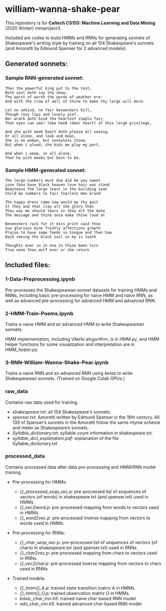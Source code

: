 # william-wanna-shake-pear
 This repository is for **Caltech CS155: Machine Learning and Data Mining** (2020 Winter) miniproject3. 
 
 Included are codes to build HMMs and RNNs for generating sonnets of Shakespeare's writing style by training on all 154 Shakespeare's sonnets (and Amoretti by Edmund Spenser for 2 advanced models).

## Generated sonnets:
### Sample RNN-generated sonnet:

	Then the powerful king put to the test,
	Both soul doth say thy show,
	The worst of worth the words of weather ere:
	And with the crow of well of thine to make thy large will more.
	
	Let no unkind, no fair beseechers kill,
	Though rosy lips and lovely yief.
	Her wratk doth bind the heartost simple fair,
	That eyes can see! take heed (dear heart) of this large privilege,
	
	And she with meek heart doth please all seeing,
	Or all alone, and look and moan,
	She is no woman, but senseless stone.
	But when i plead, she bids me play my part,
	
	And when i weep, in all alone,
	That he with meeks but best to be.

### Sample HMM-generated sonnet:

	The large numbers must due did be you sweet
	Love thou have black heaven love hair was stand
	Beauteous the large least in the building seat
	Child be numbers to fair fearless men brand
	
	The happy dress came now would my thy gait
	It they and that clay all she glory that
	Thou was me should tears in they art the mate
	The message and thine once make thine loud at
	
	Beseechers rack for it miss print said thou
	Sue glorious mine freshly affections growth
	Praise to have same feeds in tongue and then how
	Back seeing the black sail so my is loath
	
	Thoughts ever in in one in thine been turn
	True none thou wolf ever or she return

## Included files: 
### 1-Data-Preprocessing.ipynb
Pre-processes the Shakespearean sonnet datasets for training HMMs and RNNs, including basic pre-processing for naive HMM and naive RNN, as well as advanced pre-processing for advanced HMM and advanced RNN.

### 2-HMM-Train-Poems.ipynb
Trains a naive HMM and an advanced HMM to write Shakespearean sonnets.

HMM implementation, including Viterbi alogorithm, is in *HMM.py*, and HMM helper functions for some visualization and interpretation are in *HMM_helper.py*.

### 3-RNN-William-Wanna-Shake-Pear.ipynb
Trains a naive RNN and an advanced RNN using *keras* to write Shakespearean sonnets. (Trained on Google Colab GPUs.)

### raw_data
 Contains raw data used for training. 
 * *shakespeare.txt*: all 154 Shakespeare's sonnets.
 * *spenser.txt*: Amoretti written by Edmund Spenser in the 16th century. All 139 of Spenser’s sonnets in the Amoretti follow the same rhyme scheme and meter as Shakespeare’s sonnets.
 * *Syllable_dictionary.txt*: syllable count information in shakespeare.txt.
 * *syllable_dict_explanation.pdf*: explanation of the file Syllable_dictionary.txt
 
### processed_data
 Contains processed data after data pre-processing and HMM/RNN model training. 
 
 * Pre-processing for HMMs:
   * *{}_processed_seqs_vec.p*: pre-processed list of sequences of vectors (of words) in shakespeare.txt (and spenser.txt) used in HMMs.
   * *{}_vec2word.p*: pre-processed mapping from words to vectors used in HMMs. 
   * *{}_word2vec.p*: pre-processed inverse mapping from vectors to words used in HMMs.
   
 * Pre-processing for RNNs:
   * *{}_char_seqs_vec.p*: pre-processed list of sequences of vectors (of chars) in shakespeare.txt (and spenser.txt) used in RNNs.
   * *{}_char2vec.p*: pre-processed mapping from chars to vectors used in RNNs.
   * *{}_vec2char.p*: pre-processed inverse mapping from vectors to chars used in RNNs.
   
 * Trained models: 
   * *{}_hmm{}_A.p*: trained state transition matrix A in HMMs.
   * *{}_hmm{}_O.p*: trained observation matrix O in HMMs.
   * *basic_char_rnn.h5*: trained naive char-based RNN model.
   * *adv_char_rnn.h5*: trained advanced char-based RNN model. 
